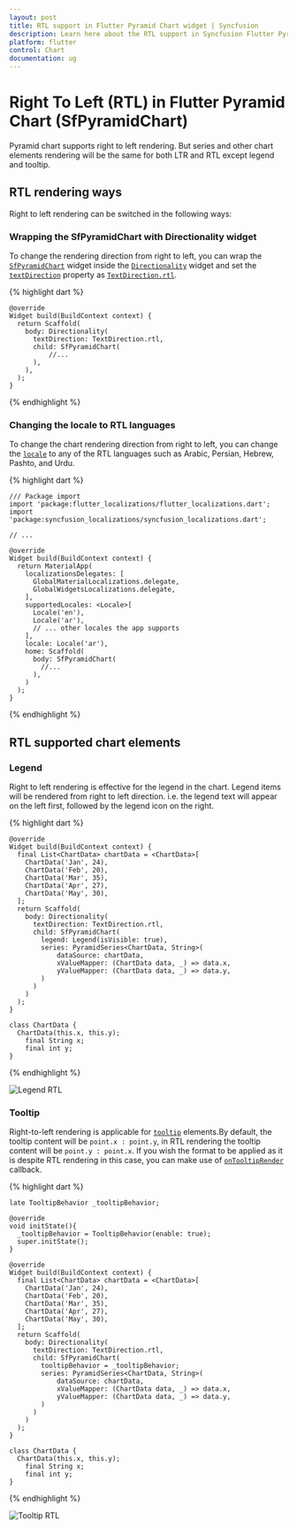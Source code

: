 ```yaml
---
layout: post
title: RTL support in Flutter Pyramid Chart widget | Syncfusion 
description: Learn here about the RTL support in Syncfusion Flutter Pyramid Chart (SfPyramidChart) widget and more.
platform: flutter
control: Chart
documentation: ug
---
```


# Right To Left (RTL) in Flutter Pyramid Chart (SfPyramidChart)

Pyramid chart supports right to left rendering. But series and other chart elements rendering will be the same for both LTR and RTL except legend and tooltip.

## RTL rendering ways

Right to left rendering can be switched in the following ways:

### Wrapping the SfPyramidChart with Directionality widget

To change the rendering direction from right to left, you can wrap the [`SfPyramidChart`](https://pub.dev/documentation/syncfusion_flutter_charts/latest/charts/SfPyramidChart-class.html) widget inside the [`Directionality`](https://api.flutter.dev/flutter/widgets/Directionality-class.html) widget and set the [`textDirection`](https://api.flutter.dev/flutter/widgets/Directionality/textDirection.html) property as [`TextDirection.rtl`](https://api.flutter.dev/flutter/dart-ui/TextDirection.html).

{% highlight dart %}

    @override
    Widget build(BuildContext context) {
      return Scaffold(
        body: Directionality(
          textDirection: TextDirection.rtl,
          child: SfPyramidChart(
              //...
          ),
        ),
      );
    }

{% endhighlight %}

### Changing the locale to RTL languages

To change the chart rendering direction from right to left, you can change the [`locale`](https://api.flutter.dev/flutter/material/MaterialApp/locale.html) to any of the RTL languages such as Arabic, Persian, Hebrew, Pashto, and Urdu.

{% highlight dart %}

    /// Package import
    import 'package:flutter_localizations/flutter_localizations.dart';
    import 'package:syncfusion_localizations/syncfusion_localizations.dart';

    // ...

    @override
    Widget build(BuildContext context) {
      return MaterialApp(
        localizationsDelegates: [
          GlobalMaterialLocalizations.delegate,
          GlobalWidgetsLocalizations.delegate,
        ],
        supportedLocales: <Locale>[
          Locale('en'),
          Locale('ar'),
          // ... other locales the app supports
        ],
        locale: Locale('ar'),
        home: Scaffold(
          body: SfPyramidChart(
            //...
          ),
        )
      );
    }

{% endhighlight %}

## RTL supported chart elements

### Legend

Right to left rendering is effective for the legend in the chart. Legend items will be rendered from right to left direction. i.e. the legend text will appear on the left first, followed by the legend icon on the right.

{% highlight dart %}

    @override
    Widget build(BuildContext context) {
      final List<ChartData> chartData = <ChartData>[
        ChartData('Jan', 24),
        ChartData('Feb', 20),
        ChartData('Mar', 35),
        ChartData('Apr', 27),
        ChartData('May', 30),
      ];
      return Scaffold(
        body: Directionality(
          textDirection: TextDirection.rtl,
          child: SfPyramidChart(
            legend: Legend(isVisible: true),
            series: PyramidSeries<ChartData, String>(
                dataSource: chartData,
                xValueMapper: (ChartData data, _) => data.x,
                yValueMapper: (ChartData data, _) => data.y,
            )
          )
        )
      );
    }  

    class ChartData {
      ChartData(this.x, this.y);
        final String x;
        final int y;
    }

{% endhighlight %}

![Legend RTL](images/rtl-support/pyramid_legend_rtl.jpg)

### Tooltip

Right-to-left rendering is applicable for [`tooltip`](https://pub.dev/documentation/syncfusion_flutter_charts/latest/charts/TooltipBehavior-class.html) elements.By default, the tooltip content will be `point.x : point.y`, in RTL rendering the tooltip content will be `point.y : point.x`. If you wish the format to be applied as it is despite RTL rendering in this case, you can make use of [`onTooltipRender`](https://pub.dev/documentation/syncfusion_flutter_charts/latest/charts/SfPyramidChart/onTooltipRender.html) callback.

{% highlight dart %}

    late TooltipBehavior _tooltipBehavior;

    @override
    void initState(){
      _tooltipBehavior = TooltipBehavior(enable: true);
      super.initState(); 
    }

    @override
    Widget build(BuildContext context) {
      final List<ChartData> chartData = <ChartData>[
        ChartData('Jan', 24),
        ChartData('Feb', 20),
        ChartData('Mar', 35),
        ChartData('Apr', 27),
        ChartData('May', 30),
      ];
      return Scaffold(
        body: Directionality(
          textDirection: TextDirection.rtl,
          child: SfPyramidChart(
            tooltipBehavior = _tooltipBehavior;
            series: PyramidSeries<ChartData, String>(
                dataSource: chartData,
                xValueMapper: (ChartData data, _) => data.x,
                yValueMapper: (ChartData data, _) => data.y,
            )
          )
        )
      );
    }  

    class ChartData {
      ChartData(this.x, this.y);
        final String x;
        final int y;
    }

{% endhighlight %}

![Tooltip RTL](images/rtl-support/pyramid_tooltip_rtl.jpg)
